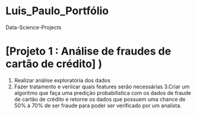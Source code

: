 # Luis_Paulo_Portfólio

Data-Science-Projects

# [Projeto 1 :  Análise de fraudes de cartão de crédito]  )

1. Realizar análise exploratória dos dados
2. Fazer tratamento e veriicar quais features serão necessárias 
3.Criar um algoritmo que faça uma predição probabilistica com os dados de fraude de cartão de crédito e retorne os dados que possuem uma chance de 50% à 70% de ser fraude para poder ser verificado por um analista.
